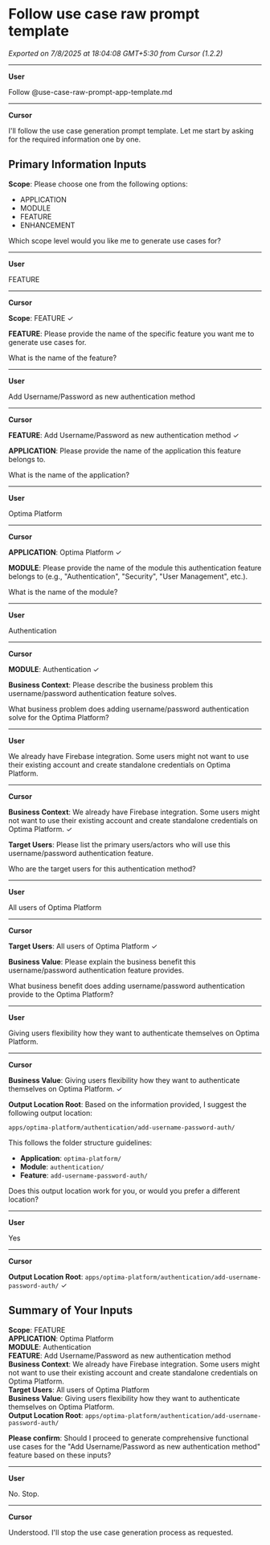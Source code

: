 # Follow use case raw prompt template
_Exported on 7/8/2025 at 18:04:08 GMT+5:30 from Cursor (1.2.2)_

---

**User**

Follow @use-case-raw-prompt-app-template.md 

---

**Cursor**

I'll follow the use case generation prompt template. Let me start by asking for the required information one by one.

## Primary Information Inputs

**Scope**: Please choose one from the following options:
- APPLICATION
- MODULE  
- FEATURE
- ENHANCEMENT

Which scope level would you like me to generate use cases for?

---

**User**

FEATURE

---

**Cursor**

**Scope**: FEATURE ✓

**FEATURE**: Please provide the name of the specific feature you want me to generate use cases for.

What is the name of the feature?

---

**User**

Add Username/Password as new authentication method

---

**Cursor**

**FEATURE**: Add Username/Password as new authentication method ✓

**APPLICATION**: Please provide the name of the application this feature belongs to.

What is the name of the application?

---

**User**

Optima Platform

---

**Cursor**

**APPLICATION**: Optima Platform ✓

**MODULE**: Please provide the name of the module this authentication feature belongs to (e.g., "Authentication", "Security", "User Management", etc.).

What is the name of the module?

---

**User**

Authentication

---

**Cursor**

**MODULE**: Authentication ✓

**Business Context**: Please describe the business problem this username/password authentication feature solves.

What business problem does adding username/password authentication solve for the Optima Platform?

---

**User**

We already have Firebase integration. Some users might not want to use their existing account and create standalone credentials on Optima Platform.

---

**Cursor**

**Business Context**: We already have Firebase integration. Some users might not want to use their existing account and create standalone credentials on Optima Platform. ✓

**Target Users**: Please list the primary users/actors who will use this username/password authentication feature.

Who are the target users for this authentication method?

---

**User**

All users of Optima Platform

---

**Cursor**

**Target Users**: All users of Optima Platform ✓

**Business Value**: Please explain the business benefit this username/password authentication feature provides.

What business benefit does adding username/password authentication provide to the Optima Platform?

---

**User**

Giving users flexibility how they want to authenticate themselves on Optima Platform.

---

**Cursor**

**Business Value**: Giving users flexibility how they want to authenticate themselves on Optima Platform. ✓

**Output Location Root**: Based on the information provided, I suggest the following output location:

`apps/optima-platform/authentication/add-username-password-auth/`

This follows the folder structure guidelines:
- **Application**: `optima-platform/`
- **Module**: `authentication/` 
- **Feature**: `add-username-password-auth/`

Does this output location work for you, or would you prefer a different location?

---

**User**

Yes

---

**Cursor**

**Output Location Root**: `apps/optima-platform/authentication/add-username-password-auth/` ✓

## Summary of Your Inputs

**Scope**: FEATURE  
**APPLICATION**: Optima Platform  
**MODULE**: Authentication  
**FEATURE**: Add Username/Password as new authentication method  
**Business Context**: We already have Firebase integration. Some users might not want to use their existing account and create standalone credentials on Optima Platform.  
**Target Users**: All users of Optima Platform  
**Business Value**: Giving users flexibility how they want to authenticate themselves on Optima Platform.  
**Output Location Root**: `apps/optima-platform/authentication/add-username-password-auth/`

**Please confirm**: Should I proceed to generate comprehensive functional use cases for the "Add Username/Password as new authentication method" feature based on these inputs?

---

**User**

No. Stop.

---

**Cursor**

Understood. I'll stop the use case generation process as requested.

